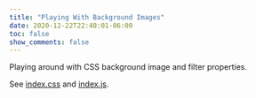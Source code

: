 ```yaml
---
title: "Playing With Background Images"
date: 2020-12-22T22:40:01-06:00
toc: false
show_comments: false
---
```


Playing around with CSS background image and filter properties. 

See [index.css](index.css) and [index.js](index.js).

<link href="index.css" rel="stylesheet">
<div id="box"></div>
<script src="index.js"></script>
